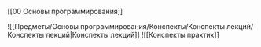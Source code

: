[[00 Основы программирования]]

![[Предметы/Основы программирования/Конспекты/Конспекты лекций/Конспекты лекций|Конспекты лекций]]
![[Конспекты практик]]